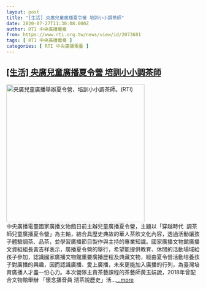 ```yaml
---
layout: post
title: "[生活] 央廣兒童廣播夏令營 培訓小小調茶師"
date: 2020-07-27T11:30:08.000Z
author: RTI 中央廣播電臺
from: https://www.rti.org.tw/news/view/id/2073681
tags: [ RTI 中央廣播電臺 ]
categories: [ RTI 中央廣播電臺 ]
---
```

<!--1595849408000-->
[[生活] 央廣兒童廣播夏令營 培訓小小調茶師](https://www.rti.org.tw/news/view/id/2073681)
------

<div>
<img src="https://static.rti.org.tw/assets/thumbnails/2020/07/27/2e66a15775445d0a8cfcb40c0e8c244f.jpg" width="360" alt="央廣兒童廣播舉辦夏令營，培訓小小調茶師。(RTI)" title="央廣兒童廣播舉辦夏令營，培訓小小調茶師。(RTI)"><br>中央廣播電臺國家廣播文物館日前主辦兒童廣播夏令營，主題以「穿越時代&nbsp; 調茶師兒童廣播夏令營」為主軸，結合具歷史典故的華人茶飲文化內容，透過活動讓孩子體驗調茶、品茶，並學習廣播節目製作與主持的專業知識。國家廣播文物館廣播文資組組長黃吉祥表示，廣播夏令營的舉行，希望能提供教育、休閒的活動場域給孩子參加，認識國家廣播文物館重要廣播歷程及典藏文物，經由夏令營活動培養孩子對廣播的興趣，因而認識廣播、愛上廣播，未來更能加入廣播的行列，為臺灣培育廣播人才盡一份心力。本次營隊主責茶藝課程的茶藝師黃玉娟說，2018年曾配合文物館舉辦 「懷念播音員 沏茶說歷史」活...<a target="_blank" href="https://www.rti.org.tw/news/view/id/2073681">...more</a>
</div>
